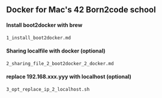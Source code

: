 ## Docker for Mac's 42 Born2code school

#### Install boot2docker with brew
	1_install_boot2docker.md

#### Sharing localfile with docker (optional)
	2_sharing_file_2_boot2docker_2_docker.md

#### replace 192.168.xxx.yyy with localhost (optional)
	3_opt_replace_ip_2_localhost.sh